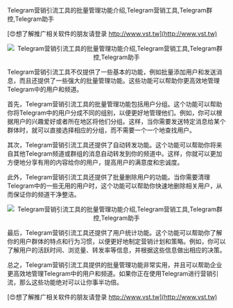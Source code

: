 Telegram营销引流工具的批量管理功能介绍,Telegram营销工具,Telegram群控,Telegram助手

[😍想了解推广相关软件的朋友请登录 http://www.vst.tw](http://www.vst.tw)

 <center><img src="https://vst.tw/MP4/tuiguang/png/1.png" alt="Telegram营销引流工具的批量管理功能介绍,Telegram营销工具,Telegram群控,Telegram助手"></center>

Telegram营销引流工具不仅提供了一些基本的功能，例如批量添加用户和发送消息，而且还提供了一些强大的批量管理功能。这些功能可以帮助你更高效地管理Telegram中的用户和频道。

首先，Telegram营销引流工具的批量管理功能包括用户分组。这个功能可以帮助你将Telegram中的用户分成不同的组别，以便更好地管理他们。例如，你可以根据用户的兴趣爱好或者所在地区将他们分组。这样，当你需要发送特定消息给某个群体时，就可以直接选择相应的分组，而不需要一个一个地查找用户。

其次，Telegram营销引流工具还提供了自动转发功能。这个功能可以帮助你将来自其他Telegram频道或群组的消息自动转发到你的频道中。这样，你就可以更加方便地分享有用的内容给你的用户，提高用户的满意度和忠诚度。

此外，Telegram营销引流工具还提供了批量删除用户的功能。当你需要清理Telegram中的一些无用的用户时，这个功能可以帮助你快速地删除相关用户，从而保证你的频道干净整洁。

 <center><img src="https://vst.tw/MP4/tuiguang/png/0.png" alt="Telegram营销引流工具的批量管理功能介绍,Telegram营销工具,Telegram群控,Telegram助手"></center>

最后，Telegram营销引流工具还提供了用户统计功能。这个功能可以帮助你了解你的用户群体的特点和行为习惯，以便更好地制定营销计划和策略。例如，你可以了解用户的活跃时间、浏览量、转发率等信息，并根据这些信息做出相应的决策。

总之，Telegram营销引流工具提供的批量管理功能非常实用，并且可以帮助企业更高效地管理Telegram中的用户和频道。如果你正在使用Telegram进行营销引流，那么这些功能绝对可以让你事半功倍。

[😍想了解推广相关软件的朋友请登录 http://www.vst.tw](http://www.vst.tw)



